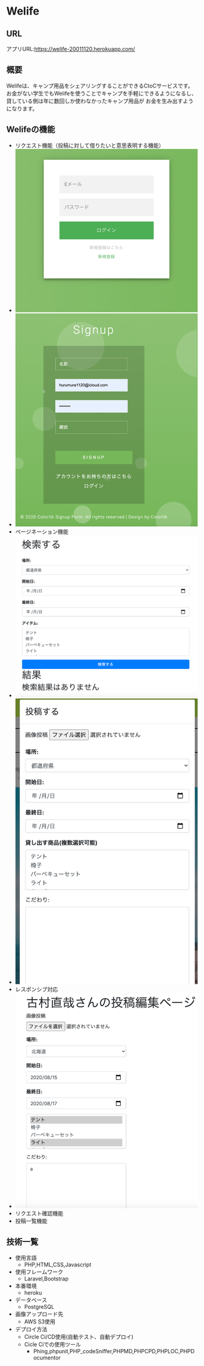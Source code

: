 # Welife
## URL
アプリURL:https://welife-20011120.herokuapp.com/
## 概要
Welifeは、キャンプ用品をシェアリングすることができるCtoCサービスです。
お金がない学生でもWelifeを使うことでキャンプを手軽にできるようになるし、
貸している側は年に数回しか使わなかったキャンプ用品が
お金を生み出すようになります。
## Welifeの機能
- リクエスト機能（投稿に対して借りたいと意思表明する機能）
- ![ログイン、サインアップ機能](img/login.png)
- ![ログイン、サインアップ機能](img/sign_up.png)
- ページネーション機能
- ![検索機能](img/search.png)
- ![投稿機能](img/post.png)
- レスポンシブ対応
- ![投稿編集機能](img/edit.png)
- リクエスト確認機能
- 投稿一覧機能
##  技術一覧
- 使用言語
    - PHP,HTML,CSS,Javascript
- 使用フレームワーク
    - Laravel,Bootstrap
- 本番環境
    - heroku
- データベース
     - PostgreSQL
- 画像アップロード先
     - AWS S3使用
- デプロイ方法
    - Circle Ci/CD使用(自動テスト、自動デプロイ)
    - Cicle Ciでの使用ツール
        - Phing,phpunit,PHP_codeSniffer,PHPMD,PHPCPD,PHPLOC,PHPDocumentor
